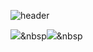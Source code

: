 ![header](https://capsule-render.vercel.app/api?type=waving&color=3C5FCF&fontColor=F1F9FF&height=200&section=header&text=Kim&nbsp;Sang&nbsp;Woo&fontSize=48&fontAlignY=38)

 <img src="https://img.shields.io/badge/java-f16524?style=flat-square&logo=HTML5&logoColor=white"/>&nbsp<img src="https://img.shields.io/badge/python-28a4d8?style=flat-square&logo=CSS3&logoColor=white"/>&nbsp 

